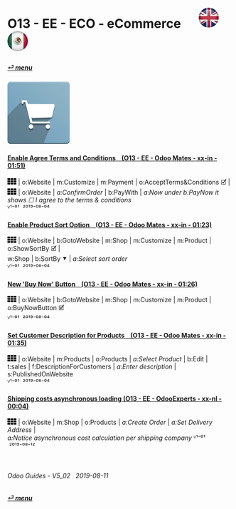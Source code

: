 # O13 - EE - ECO - eCommerce &nbsp;&nbsp;&nbsp;&nbsp; [![en-uk](/doc/img/flg/en-uk-flg-btn-sml.png)](/en-uk/o13/ee/eco/en-uk-o13-ee-eco-guides.md) [ ![es-mx](/doc/img/flg/es-mx-flg-btn-sml.png)](/es-mx/o13/ee/eco/es-mx-o13-ee-eco-guides.md)
#### [_&#x23CE; menu_](/en-uk/o13/ee/en-uk-o13-ee-guides-menu.md "Back to EE menu")
### ![eco](/doc/img/app/big/eco.png)
[ⱽ¹²³⁴⁵⁶⁷⁸⁹⁰⁻]: # (ⱽ¹²³⁴⁵⁶⁷⁸⁹⁰⁻)

#### [Enable Agree Terms and Conditions &nbsp;&nbsp; (O13 - EE - Odoo Mates - xx-in - 01:51)](https://youtube.com/embed/KntH3ZHd9dE?autoplay=1&start=0&end=0&rel=0)  
![apps](/doc/img/apps.png) | o:Website | m:Customize | m:Payment | o:AcceptTerms&Conditions &#x1F5F9; |  
![apps](/doc/img/apps.png) | o:Website | _a:ConfirmOrder_ | b:PayWith | _a:Now under b:PayNow it shows &#x2610; I agree to the terms & conditions_  
ⱽ¹⁻⁰¹ &nbsp;²⁰¹⁹⁻⁰⁸⁻⁰⁴

#### [Enable Product Sort Option &nbsp;&nbsp; (O13 - EE - Odoo Mates - xx-in - 01:23)](https://youtube.com/embed/Oe5zPbHGdjk?autoplay=1&start=0&end=0&rel=0)  
![apps](/doc/img/apps.png) | o:Website | b:GotoWebsite | m:Shop | m:Customize | m:Product | o:ShowSortBy &#x1F5F9; |  
w:Shop | b:SortBy &#x2BC6; | _a:Select sort order_  
ⱽ¹⁻⁰¹ &nbsp;²⁰¹⁹⁻⁰⁸⁻⁰⁴

#### [New 'Buy Now' Button &nbsp;&nbsp; (O13 - EE - Odoo Mates - xx-in - 01:26)](https://youtube.com/embed/xrxmrFQLkmw?autoplay=1&start=0&end=0&rel=0)  
![apps](/doc/img/apps.png) | o:Website | b:GotoWebsite | m:Shop | m:Customize | m:Product | o:BuyNowButton &#x1F5F9;  
ⱽ¹⁻⁰¹ &nbsp;²⁰¹⁹⁻⁰⁸⁻⁰⁴

#### [Set Customer Description for Products &nbsp;&nbsp; (O13 - EE - Odoo Mates - xx-in - 01:35)](https://youtube.com/embed/tWvaAXw_DJ8?autoplay=1&start=0&end=0&rel=0)  
![apps](/doc/img/apps.png) | o:Website | m:Products | o:Products | _a:Select Product_ | b:Edit |  
t:sales | f:DescriptionForCustomers | _a:Enter description_ | s:PublishedOnWebsite  
ⱽ¹⁻⁰¹ &nbsp;²⁰¹⁹⁻⁰⁸⁻⁰⁴

#### [Shipping costs asynchronous loading (O13 - EE - OdooExperts - xx-nl - 00:04)](https://youtube.com/embed/r5FvKPfm7RA?autoplay=1&start=0&end=0&rel=0)  
![apps](/doc/img/apps.png) | o:Website | m:Shop | o:Products | _a:Create Order_ | _a:Set Delivery Address_ |  
_a:Notice asynchronous cost calculation per shipping company_
ⱽ¹⁻⁰¹ &nbsp;²⁰¹⁹⁻⁰⁸⁻¹²

<br>

###### Odoo Guides - V5_02 &nbsp; 2019-08-11  
**[_&#x23CE; menu_](/en-uk/o13/ee/en-uk-o13-ee-guides-menu.md)**
